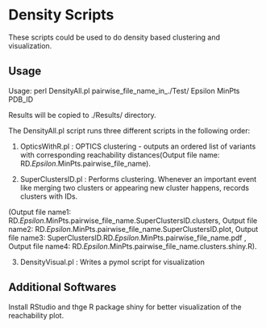Density Scripts
===========

These scripts could be used to do density based clustering and visualization.

Usage
-----

Usage: perl DensityAll.pl pairwise_file_name_in_./Test/ Epsilon MinPts PDB_ID

Results will be copied to ./Results/ directory.

The DensityAll.pl script runs three different scripts in the following order:

1) OpticsWithR.pl : OPTICS clustering - outputs an ordered list of variants with corresponding reachability distances(Output file name: RD.$Epsilon.$MinPts.pairwise_file_name).

2) SuperClustersID.pl : Performs clustering. Whenever an important event like merging two clusters or appearing new cluster happens, records clusters with IDs.
 
(Output file name1: RD.$Epsilon.$MinPts.pairwise_file_name.SuperClustersID.clusters, 
Output file name2: RD.$Epsilon.$MinPts.pairwise_file_name.SuperClustersID.plot, 
Output file name3: SuperClustersID.RD.$Epsilon.$MinPts.pairwise_file_name.pdf ,
Output file name4: RD.$Epsilon.$MinPts.pairwise_file_name.clusters.shiny.R). 

3) DensityVisual.pl : Writes a pymol script for visualization

Additional Softwares
-----------------------------

Install RStudio and thge R package shiny for better visualization of the reachability plot.



